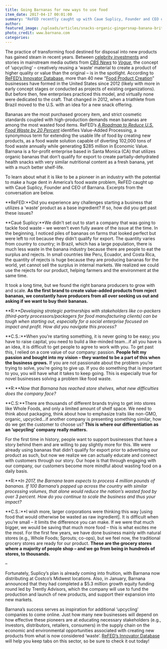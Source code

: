 ```yaml
---
title: Going Barnanas for new ways to use food
item_date: 2017-04-17 00:01:00
summary: "ReFED recently caught up with Caue Suplicy, Founder and CEO of Barnana, to learn what its like being a pioneer in the 'edible upcycling' industry."
author:
featured_image: /uploads/articles/snacks-organic-gingersnap-banana-brittle-1.jpg
photo_credit: www.barnana.com
categories:
---
```



The practice of transforming food destined for disposal into new products has gained steam in recent years. Between [celebrity investments](https://wtrmlnwtr.com/press) and stories in mainstream media outlets from [*CBS News*](http://www.cbsnews.com/news/startup-competition-a-launch-pad-for-culinary-entrepreneurs/) to [*Vogue*](http://www.vogue.com/13496700/juice-ugly-produce-food-waste-misfit/), the concept of ‘upcycling’ – creatively reusing a ‘waste’ material to create a product of higher quality or value than the original – is in the spotlight. According to [ReFED’s Innovator Database](www.refed.com/innovators), more than 40 new “[Food Product Creation](http://www.refed.com/tools/innovator-database/innovators#active_tab=innovatorList)” businesses have formed in the United States since 2012 (likely with more in early concept stages or conducted as projects of existing organizations). But before then, few enterprises practiced this model, and virtually none were dedicated to the craft. That changed in 2012, when a triathlete from Brazil moved to the U.S. with an idea for a new snack offering.

Bananas are the most purchased grocery item, and strict cosmetic standards coupled with high-production demands mean bananas are among the most wasted food items. ReFED’s [*A Roadmap to Reduce U.S. Food Waste by 20 Percent*](http://refed.com/download) identifies Value-Added Processing, a synonymous term for extending the usable life of food by creating new products, as a food waste solution capable of diverting 102,000 tons of food waste annually while generating $285 million in Economic Value. Barnana is a for-profit enterprise based in Santa Monica (CA) that utilizes organic bananas that don’t qualify for export to create partially-dehydrated health snacks with very similar nutritional content as a fresh banana, yet with a much better shelf-life.

To learn about what it is like to be a pioneer in an industry with the potential to make a huge dent in America’s food waste problem, ReFED caught up with Caué Suplicy, Founder and CEO of Barnana. Excerpts from the conversation are below.

**ReFED:**Did you experience any challenges starting a business that utilizes a ‘waste’ product as a base ingredient? If so, how did you get past these issues?

**Caué Suplicy:**We didn’t set out to start a company that was going to tackle food waste – we weren’t even fully aware of the issue at the time. In the beginning, I noticed piles of bananas on farms that looked perfect but were left to rot because they didn’t qualify for export. The quantity varies from country to country; in Brazil, which has a large population, there is much less waste in the banana industry because there are people to eat the surplus and rejects. In small countries like Peru, Ecuador, and Costa Rica, the quantity of rejects is huge because they are producing bananas for the world, yet cannot sell the surplus in internal markets. We realized we could use the rejects for our product, helping farmers and the environment at the same time.

It took a long time, but we found the right banana producers to grow with and scale. **As the first brand to create value-added products from reject bananas, we constantly have producers from all over seeking us out and asking if we want to buy their bananas.**

**R:***Developing strategic partnerships with stakeholders like co-packers (third-party processors/packagers for food manufacturing clients) can be tough when starting out, especially for a social enterprise focused on impact and profit. How did you navigate this process?*

**C.S.:**When you’re starting something, it is never going to be easy; you have to raise capital, you need to build a like-minded team…if all you have is an idea, it is difficult to get people to agree to work with you. To get past this, I relied on a core value of our company: passion. **People felt my passion and bought into my vision – they wanted to be a part of this when the business grows.** If you are not passionate about the problem you’re trying to solve, you’re going to give up. If you do something that is important to you, you will have what it takes to keep going. This is especially true for novel businesses solving a problem like food waste.

**R:***Now that Barnana has reached store shelves, what new difficulties does the company face?*

**C.S:**There are thousands of different brands trying to get into stores like Whole Foods, and only a limited amount of shelf space. We need to think about packaging, think about how to emphasize traits like non-GMO, organic, upcycled…if another company is presenting something similar, how do we get the customer to choose us? **This is where our differentiation as an ‘upcycling’ company really matters.**

For the first time in history, people want to support businesses that have a story behind them and are willing to pay slightly more for this. We were already using bananas that didn’t qualify for export prior to advertising our product as such, but now we realize we can actually educate and connect with customers through our story. Our hope is that through engaging with our company, our customers become more mindful about wasting food on a daily basis.

**R:***In 2017, the Barnana team expects to process 4 million pounds of bananas. If 100 Barnana’s popped up across the country with similar processing volumes, that alone would reduce the nation’s wasted food by over 3 percent. How do you continue to scale the business and thus your impact?*

**C.S.:**I wish more, larger corporations were thinking this way [using food that would otherwise be wasted as raw ingredient]. It is difficult when you’re small – it limits the difference you can make. If we were that much bigger, we would be saving that much more food – this is what excites me the most. For the first few years, we have done business mainly with natural stores (e.g., Whole Foods; Sprouts; co-ops), but we feel now, the traditional grocery stores are ready for our product. **These are the grocery stores where a majority of people shop – and we go from being in hundreds of stores, to thousands.**

–

Fortunately, Suplicy’s plan is already coming into fruition, with Barnana now distributing at Costco’s Midwest locations. Also, in January, Barnana announced that they had completed a $5.3 million growth equity funding round led by Trently Advisors, which the company will use to fund the production and launch of new products, and support their expansion into new markets.

Barnana’s success serves as inspiration for additional ‘upcycling’ companies to come online. Just how many new businesses will depend on how effective these pioneers are at educating necessary stakeholders (e.g., investors, distributors, retailers, consumers) in the supply chain on the economic and environmental opportunities associated with creating new products from what is now considered ‘waste’. [ReFED’s Innovator Database](www.refed.com/innovators) will help you keep tabs on this sector, so be sure to check it out today!